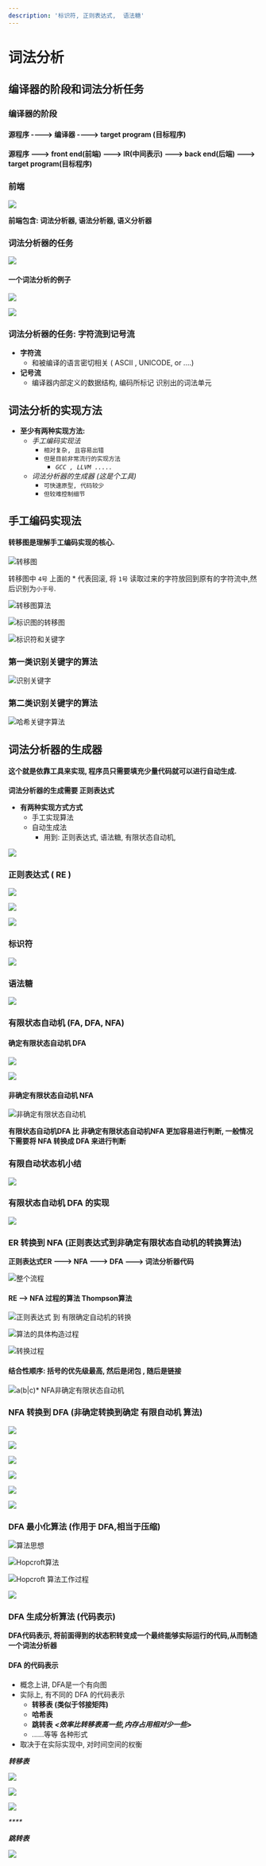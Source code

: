 ```yaml
---
description: '标识符, 正则表达式,  语法糖'
---
```


# 词法分析

## 编译器的阶段和词法分析任务

### 编译器的阶段

#### 源程序  ----&gt;  编译器  ----&gt; target program \(目标程序\)

#### 源程序 ---&gt;  front end\(前端\) ---&gt;  IR\(中间表示\)  ---&gt; back end\(后端\)  ---&gt; target program\(目标程序\)

### 

### 前端

![](.gitbook/assets/ping-mu-kuai-zhao-20190611-shang-wu-9.16.35.png)

**前端包含: 词法分析器, 语法分析器,  语义分析器**

#### 

### 词法分析器的任务

![](.gitbook/assets/ping-mu-kuai-zhao-20190611-shang-wu-9.19.46.png)

#### 

#### 一个词法分析的例子

![](.gitbook/assets/ping-mu-kuai-zhao-20190611-shang-wu-9.20.17.png)

![](.gitbook/assets/ping-mu-kuai-zhao-20190611-shang-wu-9.21.31.png)



### 词法分析器的任务:  字符流到记号流

* **字符流**
  * 和被编译的语言密切相关 \( ASCII , UNICODE, or ....\)
* **记号流**
  * 编译器内部定义的数据结构, 编码所标记 识别出的词法单元



## 词法分析的实现方法

* **至少有两种实现方法:**
  * _手工编码实现法_
    * `相对复杂, 且容易出错`
    * `但是目前非常流行的实现方法`
      * _`GCC , LLVM .....`_
  * _词法分析器的生成器  \(这是个工具\)_
    * `可快速原型, 代码较少`
    * `但较难控制细节`

## 手工编码实现法

#### 转移图是理解手工编码实现的核心.

![&#x8F6C;&#x79FB;&#x56FE;](.gitbook/assets/ping-mu-kuai-zhao-20190611-shang-wu-9.39.10.png)

转移图中 `4号` 上面的 \*  代表回滚, 将 `1号` 读取过来的字符放回到原有的字符流中,然后识别为`小于号`.

![&#x8F6C;&#x79FB;&#x56FE;&#x7B97;&#x6CD5;](.gitbook/assets/ping-mu-kuai-zhao-20190611-shang-wu-10.11.49.png)

![&#x6807;&#x8BC6;&#x56FE;&#x7684;&#x8F6C;&#x79FB;&#x56FE;](.gitbook/assets/ping-mu-kuai-zhao-20190611-shang-wu-10.27.40.png)

![&#x6807;&#x8BC6;&#x7B26;&#x548C;&#x5173;&#x952E;&#x5B57;](.gitbook/assets/ping-mu-kuai-zhao-20190611-shang-wu-10.34.22.png)

### 第一类识别关键字的算法

![&#x8BC6;&#x522B;&#x5173;&#x952E;&#x5B57;](.gitbook/assets/ping-mu-kuai-zhao-20190611-shang-wu-10.36.18.png)

### 第二类识别关键字的算法

![&#x54C8;&#x5E0C;&#x5173;&#x952E;&#x5B57;&#x7B97;&#x6CD5;](.gitbook/assets/ping-mu-kuai-zhao-20190611-shang-wu-10.46.08.png)

## 词法分析器的生成器

#### 这个就是依靠工具来实现, 程序员只需要填充少量代码就可以进行自动生成.

**词法分析器的生成需要 正则表达式**

* **有两种实现方式方式**
  * 手工实现算法
  * 自动生成法
    * 用到: 正则表达式,  语法糖,  有限状态自动机,  

![](.gitbook/assets/ping-mu-kuai-zhao-20190611-shang-wu-10.57.33.png)

### 正则表达式 \( RE \)

![](.gitbook/assets/ping-mu-kuai-zhao-20190611-shang-wu-11.05.46.png)

![](.gitbook/assets/ping-mu-kuai-zhao-20190611-shang-wu-11.15.37.png)

![](.gitbook/assets/ping-mu-kuai-zhao-20190611-xia-wu-12.47.18.png)

### 

### 标识符

![](.gitbook/assets/ping-mu-kuai-zhao-20190611-xia-wu-12.54.19%20%281%29.png)

### 

### 语法糖

![](.gitbook/assets/ping-mu-kuai-zhao-20190611-xia-wu-2.02.37.png)

### 

### 有限状态自动机   \(FA, DFA, NFA\)

#### 确定有限状态自动机 DFA

![](.gitbook/assets/ping-mu-kuai-zhao-20190611-xia-wu-2.13.36.png)

![](.gitbook/assets/ping-mu-kuai-zhao-20190611-xia-wu-2.19.58.png)



#### 非确定有限状态自动机  NFA

![&#x975E;&#x786E;&#x5B9A;&#x6709;&#x9650;&#x72B6;&#x6001;&#x81EA;&#x52A8;&#x673A;](.gitbook/assets/ping-mu-kuai-zhao-20190611-xia-wu-5.54.59.png)

**有限状态自动机DFA 比 非确定有限状态自动机NFA 更加容易进行判断, 一般情况下需要将 NFA 转换成 DFA 来进行判断** 

### 有限自动状态机小结

![](.gitbook/assets/ping-mu-kuai-zhao-20190612-shang-wu-8.59.38.png)

### 有限状态自动机 DFA 的实现

![](.gitbook/assets/ping-mu-kuai-zhao-20190612-shang-wu-9.09.19.png)



### ER 转换到 NFA \(正则表达式到非确定有限状态自动机的转换算法\)

 **正则表达式ER ---&gt;  NFA  ---&gt;  DFA  ---&gt;  词法分析器代码**

![&#x6574;&#x4E2A;&#x6D41;&#x7A0B;](.gitbook/assets/ping-mu-kuai-zhao-20190612-shang-wu-9.17.52.png)

#### RE --&gt; NFA 过程的算法  Thompson算法

![&#x6B63;&#x5219;&#x8868;&#x8FBE;&#x5F0F; &#x5230; &#x6709;&#x9650;&#x786E;&#x5B9A;&#x81EA;&#x52A8;&#x673A;&#x7684;&#x8F6C;&#x6362;](.gitbook/assets/ping-mu-kuai-zhao-20190612-shang-wu-9.24.12.png)

![&#x7B97;&#x6CD5;&#x7684;&#x5177;&#x4F53;&#x6784;&#x9020;&#x8FC7;&#x7A0B;](.gitbook/assets/ping-mu-kuai-zhao-20190612-shang-wu-9.32.05.png)

![&#x8F6C;&#x6362;&#x8FC7;&#x7A0B;](.gitbook/assets/ping-mu-kuai-zhao-20190612-shang-wu-9.36.20.png)

#### 结合性顺序: 括号的优先级最高, 然后是闭包 , 随后是链接

![a\(b\|c\)\*   NFA&#x975E;&#x786E;&#x5B9A;&#x6709;&#x9650;&#x72B6;&#x6001;&#x81EA;&#x52A8;&#x673A;](.gitbook/assets/ping-mu-kuai-zhao-20190612-shang-wu-9.42.27.png)

### 

### NFA 转换到  DFA   \(非确定转换到确定  有限自动机 算法\)

![](.gitbook/assets/ping-mu-kuai-zhao-20190612-shang-wu-10.20.53.png)

![](.gitbook/assets/ping-mu-kuai-zhao-20190612-shang-wu-10.36.59.png)

![](.gitbook/assets/ping-mu-kuai-zhao-20190612-shang-wu-10.44.47.png)

![](.gitbook/assets/ping-mu-kuai-zhao-20190612-shang-wu-10.46.19.png)

![](.gitbook/assets/ping-mu-kuai-zhao-20190612-shang-wu-11.01.30.png)

![](.gitbook/assets/ping-mu-kuai-zhao-20190612-shang-wu-11.10.26.png)

### DFA 最小化算法 \(作用于 DFA,相当于压缩\)

![&#x7B97;&#x6CD5;&#x601D;&#x60F3;](.gitbook/assets/ping-mu-kuai-zhao-20190612-shang-wu-11.53.54.png)

![Hopcroft&#x7B97;&#x6CD5;](.gitbook/assets/ping-mu-kuai-zhao-20190612-xia-wu-2.57.30.png)

![Hopcroft &#x7B97;&#x6CD5;&#x5DE5;&#x4F5C;&#x8FC7;&#x7A0B;](.gitbook/assets/ping-mu-kuai-zhao-20190612-xia-wu-3.12.06.png)

![](.gitbook/assets/ping-mu-kuai-zhao-20190612-xia-wu-3.19.28.png)

### 

### DFA 生成分析算法 \(代码表示\)

**DFA代码表示, 将前面得到的状态积转变成一个最终能够实际运行的代码,从而制造一个词法分析器**

#### DFA 的代码表示

* 概念上讲, DFA是一个有向图
* 实际上, 有不同的 DFA 的代码表示
  * **转移表 \(类似于邻接矩阵\)**
  * **哈希表**
  * **跳转表**  _**&lt;效率比转移表高一些,内存占用相对少一些&gt;**_
  * ......等等 各种形式
* 取决于在实际实现中, 对时间空间的权衡

_**转移表**_

![](.gitbook/assets/ping-mu-kuai-zhao-20190612-xia-wu-4.15.07.png)

![](.gitbook/assets/ping-mu-kuai-zhao-20190612-xia-wu-4.14.12.png)

![](.gitbook/assets/ping-mu-kuai-zhao-20190612-xia-wu-4.23.26.png)

_\*\*\*\*_

_**跳转表**_

![](.gitbook/assets/ping-mu-kuai-zhao-20190612-xia-wu-5.48.23.png)

















